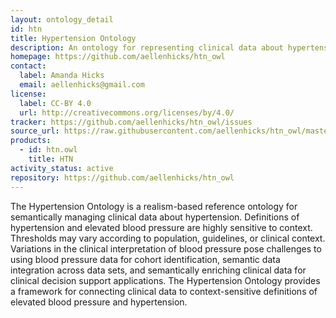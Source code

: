 ```yaml
---
layout: ontology_detail
id: htn
title: Hypertension Ontology
description: An ontology for representing clinical data about hypertension, intended to support classification of patients according to various diagnostic guidelines
homepage: https://github.com/aellenhicks/htn_owl
contact:
  label: Amanda Hicks
  email: aellenhicks@gmail.com
license:
  label: CC-BY 4.0
  url: http://creativecommons.org/licenses/by/4.0/
tracker: https://github.com/aellenhicks/htn_owl/issues
source_url: https://raw.githubusercontent.com/aellenhicks/htn_owl/master/htn.owl
products:
  - id: htn.owl
    title: HTN
activity_status: active
repository: https://github.com/aellenhicks/htn_owl
---
```


The Hypertension Ontology is a realism-based reference ontology for semantically managing clinical data about hypertension. Definitions of hypertension and elevated blood pressure are highly sensitive to context. Thresholds may vary according to population, guidelines, or clinical context. Variations in the clinical interpretation of blood pressure pose challenges to using blood pressure data for cohort identification, semantic data integration across data sets, and semantically enriching clinical data for clinical decision support applications. The Hypertension Ontology provides a framework for connecting clinical data to context-sensitive definitions of elevated blood pressure and hypertension.

